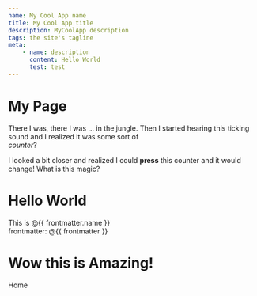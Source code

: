 ```yaml
---
name: My Cool App name
title: My Cool App title
description: MyCoolApp description
tags: the site's tagline
meta:
    - name: description
      content: Hello World
      test: test
---
```


# My Page

There I was, there I was ... in the jungle. Then I started hearing this ticking sound and I realized it was some sort of  
_counter_?

<EventCounter :init='5' />
  
I looked a bit closer and realized I could **press** this counter and it would change! What is this magic?
  
# Hello World
  
This is @{{ frontmatter.name }}  
frontmatter: @{{ frontmatter }}
  
# Wow this is Amazing!
  
<router-link to="/vite-app-demo/">Home</router-link>
